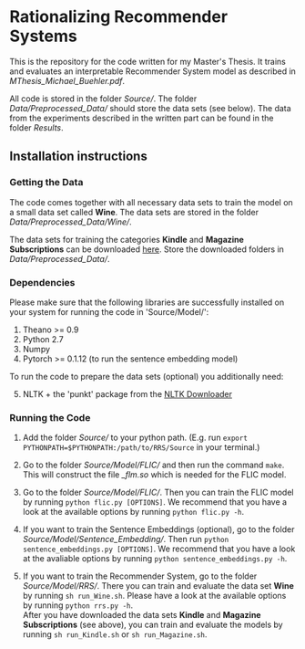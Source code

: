 # Rationalizing Recommender Systems

This is the repository for the code written for my Master's Thesis. It trains and evaluates an interpretable Recommender System model as described in *MThesis_Michael_Buehler.pdf*. 

All code is stored in the folder *Source/*. The folder *Data/Preprocessed_Data/* should store the data sets (see below). The data from the experiments described in the written part can be found in the folder *Results*.


## Installation instructions

### Getting the Data

The code comes together with all necessary data sets to train the model on a small data set called **Wine**.  The data sets are stored in the folder *Data/Preprocessed_Data/Wine/*.

The data sets for training the categories **Kindle** and **Magazine Subscriptions** can be downloaded [here](https://polybox.ethz.ch/index.php/s/w2qGeO8Eh9KLdps). Store the downloaded folders in *Data/Preprocessed_Data/*.

### Dependencies

Please make sure that the following libraries are successfully installed on your system for running the code in 'Source/Model/':

1. Theano >= 0.9
2. Python 2.7
3. Numpy
4. Pytorch >= 0.1.12 (to run the sentence embedding model)


To run the code to prepare the data sets (optional) you additionally need:

5. NLTK + the 'punkt' package from the [NLTK Downloader](http://www.nltk.org/data.html)

### Running the Code

1) Add the folder *Source/* to your python path. (E.g. run `export PYTHONPATH=$PYTHONPATH:/path/to/RRS/Source` in your terminal.) 

2) Go to the folder *Source/Model/FLIC/* and then run the command `make`. This will construct the file *_flm.so* which is needed for the FLIC model.

3) Go to the folder *Source/Model/FLIC/*. Then you can train the FLIC model by running `python flic.py [OPTIONS]`. We recommend that you have a look at the available options  by running `python flic.py -h`.

4) If you want to train the Sentence Embeddings (optional), go to the folder *Source/Model/Sentence_Embedding/*. Then run `python sentence_embeddings.py [OPTIONS]`. We recommend that you have a look at the avaliable options by running `python sentence_embeddings.py -h`.

5) If you want to train the Recommender System, go to the folder *Source/Model/RRS/*. There you can train and evaluate the data set **Wine** by running `sh run_Wine.sh`. Please have a look at the available options by running `python rrs.py -h`.  
After you have downloaded the data sets **Kindle** and **Magazine Subscriptions** (see above), you can train and evaluate the models by running `sh run_Kindle.sh` or `sh run_Magazine.sh`.
